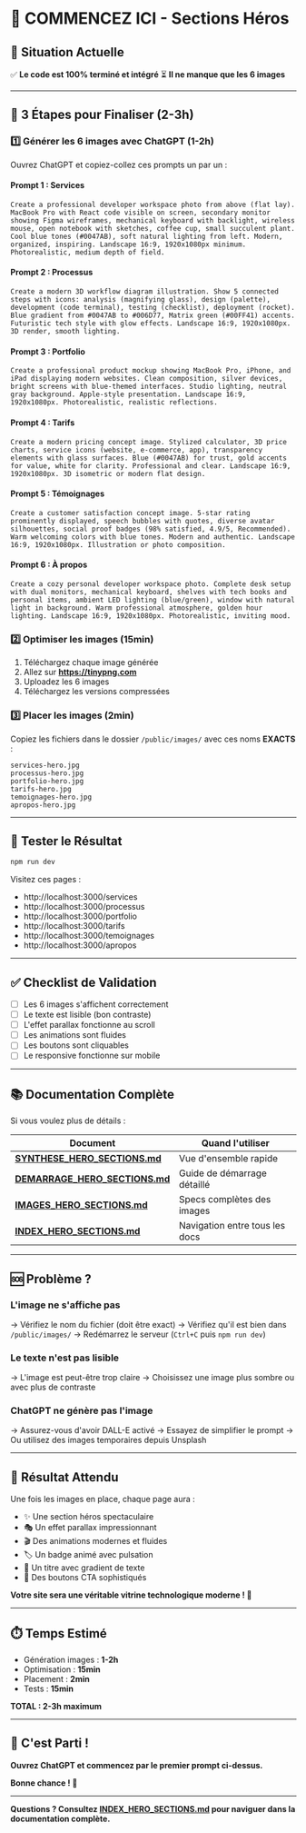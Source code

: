 # 👋 COMMENCEZ ICI - Sections Héros

## 🎯 Situation Actuelle

✅ **Le code est 100% terminé et intégré**
⏳ **Il ne manque que les 6 images**

---

## 🚀 3 Étapes pour Finaliser (2-3h)

### 1️⃣ Générer les 6 images avec ChatGPT (1-2h)

Ouvrez ChatGPT et copiez-collez ces prompts un par un :

#### Prompt 1 : Services
```
Create a professional developer workspace photo from above (flat lay). MacBook Pro with React code visible on screen, secondary monitor showing Figma wireframes, mechanical keyboard with backlight, wireless mouse, open notebook with sketches, coffee cup, small succulent plant. Cool blue tones (#0047AB), soft natural lighting from left. Modern, organized, inspiring. Landscape 16:9, 1920x1080px minimum. Photorealistic, medium depth of field.
```

#### Prompt 2 : Processus
```
Create a modern 3D workflow diagram illustration. Show 5 connected steps with icons: analysis (magnifying glass), design (palette), development (code terminal), testing (checklist), deployment (rocket). Blue gradient from #0047AB to #006D77, Matrix green (#00FF41) accents. Futuristic tech style with glow effects. Landscape 16:9, 1920x1080px. 3D render, smooth lighting.
```

#### Prompt 3 : Portfolio
```
Create a professional product mockup showing MacBook Pro, iPhone, and iPad displaying modern websites. Clean composition, silver devices, bright screens with blue-themed interfaces. Studio lighting, neutral gray background. Apple-style presentation. Landscape 16:9, 1920x1080px. Photorealistic, realistic reflections.
```

#### Prompt 4 : Tarifs
```
Create a modern pricing concept image. Stylized calculator, 3D price charts, service icons (website, e-commerce, app), transparency elements with glass surfaces. Blue (#0047AB) for trust, gold accents for value, white for clarity. Professional and clear. Landscape 16:9, 1920x1080px. 3D isometric or modern flat design.
```

#### Prompt 5 : Témoignages
```
Create a customer satisfaction concept image. 5-star rating prominently displayed, speech bubbles with quotes, diverse avatar silhouettes, social proof badges (98% satisfied, 4.9/5, Recommended). Warm welcoming colors with blue tones. Modern and authentic. Landscape 16:9, 1920x1080px. Illustration or photo composition.
```

#### Prompt 6 : À propos
```
Create a cozy personal developer workspace photo. Complete desk setup with dual monitors, mechanical keyboard, shelves with tech books and personal items, ambient LED lighting (blue/green), window with natural light in background. Warm professional atmosphere, golden hour lighting. Landscape 16:9, 1920x1080px. Photorealistic, inviting mood.
```

### 2️⃣ Optimiser les images (15min)

1. Téléchargez chaque image générée
2. Allez sur **https://tinypng.com**
3. Uploadez les 6 images
4. Téléchargez les versions compressées

### 3️⃣ Placer les images (2min)

Copiez les fichiers dans le dossier `/public/images/` avec ces noms **EXACTS** :

```
services-hero.jpg
processus-hero.jpg
portfolio-hero.jpg
tarifs-hero.jpg
temoignages-hero.jpg
apropos-hero.jpg
```

---

## 🧪 Tester le Résultat

```bash
npm run dev
```

Visitez ces pages :
- http://localhost:3000/services
- http://localhost:3000/processus
- http://localhost:3000/portfolio
- http://localhost:3000/tarifs
- http://localhost:3000/temoignages
- http://localhost:3000/apropos

---

## ✅ Checklist de Validation

- [ ] Les 6 images s'affichent correctement
- [ ] Le texte est lisible (bon contraste)
- [ ] L'effet parallax fonctionne au scroll
- [ ] Les animations sont fluides
- [ ] Les boutons sont cliquables
- [ ] Le responsive fonctionne sur mobile

---

## 📚 Documentation Complète

Si vous voulez plus de détails :

| Document | Quand l'utiliser |
|----------|------------------|
| **[SYNTHESE_HERO_SECTIONS.md](./SYNTHESE_HERO_SECTIONS.md)** | Vue d'ensemble rapide |
| **[DEMARRAGE_HERO_SECTIONS.md](./DEMARRAGE_HERO_SECTIONS.md)** | Guide de démarrage détaillé |
| **[IMAGES_HERO_SECTIONS.md](./IMAGES_HERO_SECTIONS.md)** | Specs complètes des images |
| **[INDEX_HERO_SECTIONS.md](./INDEX_HERO_SECTIONS.md)** | Navigation entre tous les docs |

---

## 🆘 Problème ?

### L'image ne s'affiche pas
→ Vérifiez le nom du fichier (doit être exact)
→ Vérifiez qu'il est bien dans `/public/images/`
→ Redémarrez le serveur (`Ctrl+C` puis `npm run dev`)

### Le texte n'est pas lisible
→ L'image est peut-être trop claire
→ Choisissez une image plus sombre ou avec plus de contraste

### ChatGPT ne génère pas l'image
→ Assurez-vous d'avoir DALL-E activé
→ Essayez de simplifier le prompt
→ Ou utilisez des images temporaires depuis Unsplash

---

## 🎉 Résultat Attendu

Une fois les images en place, chaque page aura :
- ✨ Une section héros spectaculaire
- 🎭 Un effet parallax impressionnant
- 🎬 Des animations modernes et fluides
- 🏷️ Un badge animé avec pulsation
- 🎨 Un titre avec gradient de texte
- 🔘 Des boutons CTA sophistiqués

**Votre site sera une véritable vitrine technologique moderne ! 🚀**

---

## ⏱️ Temps Estimé

- Génération images : **1-2h**
- Optimisation : **15min**
- Placement : **2min**
- Tests : **15min**

**TOTAL : 2-3h maximum**

---

## 💪 C'est Parti !

**Ouvrez ChatGPT et commencez par le premier prompt ci-dessus.**

**Bonne chance ! 🚀**

---

**Questions ? Consultez [INDEX_HERO_SECTIONS.md](./INDEX_HERO_SECTIONS.md) pour naviguer dans la documentation complète.**